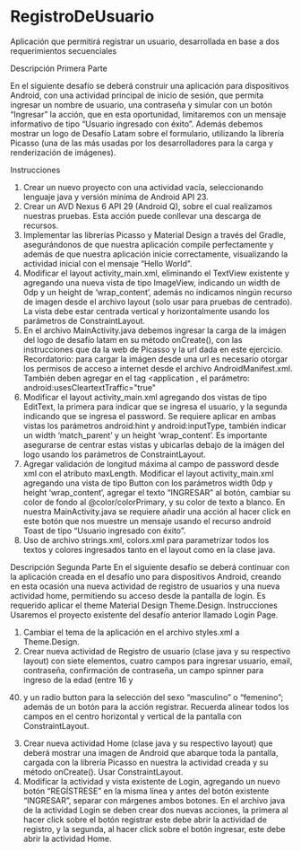 # RegistroDeUsuario
Aplicación que permitirá registrar un usuario, desarrollada en base a dos requerimientos secuenciales

Descripción Primera Parte

En el siguiente desafío se deberá construir una aplicación para dispositivos Android, con una
actividad principal de inicio de sesión, que permita ingresar un nombre de usuario, una
contraseña y simular con un botón “Ingresar” la acción, que en esta oportunidad,
limitaremos con un mensaje informativo de tipo “Usuario ingresado con éxito”. Además
debemos mostrar un logo de Desafío Latam sobre el formulario, utilizando la librería Picasso
(una de las más usadas por los desarrolladores para la carga y renderización de imágenes).

Instrucciones
1. Crear un nuevo proyecto con una actividad vacía, seleccionando lenguaje java y
versión mínima de Android API 23.
2. Crear un AVD Nexus 6 API 29 (Android Q), sobre el cual realizamos nuestras pruebas.
Esta acción puede conllevar una descarga de recursos.
3. Implementar las librerías Picasso y Material Design a través del Gradle,
asegurándonos de que nuestra aplicación compile perfectamente y además de que
nuestra aplicación inicie correctamente, visualizando la actividad inicial con el
mensaje “Hello World”.
4. Modificar el layout activity_main.xml, eliminando el TextView existente y agregando
una nueva vista de tipo ImageView, indicando un width de 0dp y un height de
‘wrap_content’, además no indicamos ningún recurso de imagen desde el archivo
layout (solo usar para pruebas de centrado). La vista debe estar centrada vertical y
horizontalmente usando los parámetros de ConstraintLayout.
5. En el archivo MainActivity.java debemos ingresar la carga de la imágen del logo de
desafío latam en su método onCreate(), con las instrucciones que da la web de
Picasso y la url dada en este ejercicio.
Recordatorio: para cargar la imágen desde una url es necesario otorgar los permisos de
acceso a internet desde el archivo AndroidManifest.xml. También deben agregar en el tag
<application , el parámetro: android:usesCleartextTraffic="true"
6. Modificar el layout activity_main.xml agregando dos vistas de tipo EditText, la
primera para indicar que se ingresa el usuario, y la segunda indicando que se ingresa
el password. Se requiere aplicar en ambas vistas los parámetros android:hint y
android:inputType, también indicar un width ‘match_parent’ y un height
‘wrap_content’. Es importante asegurarse de centrar estas vistas y ubicarlas debajo
de la imágen del logo usando los parámetros de ConstraintLayout.
7. Agregar validación de longitud máxima al campo de password desde xml con el
atributo maxLength. Modificar el layout activity_main.xml agregando una vista de
tipo Button con los parámetros width 0dp y height ‘wrap_content’, agregar el texto
“INGRESAR” al botón, cambiar su color de fondo al @color/colorPrimary, y su color
de texto a blanco. En nuestra MainActivity.java se requiere añadir una acción al hacer
click en este botón que nos muestre un mensaje usando el recurso android Toast de
tipo “Usuario ingresado con éxito”.
8. Uso de archivo strings.xml, colors.xml para parametrizar todos los textos y colores
ingresados tanto en el layout como en la clase java.

Descripción Segunda Parte
En el siguiente desafío se deberá continuar con la aplicación creada en el desafío uno para
dispositivos Android, creando en esta ocasión una nueva actividad de registro de usuarios y
una nueva actividad home, permitiendo su acceso desde la pantalla de login. Es requerido
aplicar el theme Material Design Theme.Design.
Instrucciones
Usaremos el proyecto existente del desafío anterior llamado Login Page.
1. Cambiar el tema de la aplicación en el archivo styles.xml a Theme.Design.
2. Crear nueva actividad de Registro de usuario (clase java y su respectivo layout) con
siete elementos, cuatro campos para ingresar usuario, email, contraseña,
confirmación de contraseña, un campo spinner para ingreso de la edad (entre 16 y
40) y un radio button para la selección del sexo “masculino” o “femenino”; además
de un botón para la acción registrar. Recuerda alinear todos los campos en el centro
horizontal y vertical de la pantalla con ConstraintLayout.
3. Crear nueva actividad Home (clase java y su respectivo layout) que deberá mostrar
una imagen de Android que abarque toda la pantalla, cargada con la librería Picasso
en nuestra la actividad creada y su método onCreate(). Usar ConstraintLayout.
4. Modificar la actividad y vista existente de Login, agregando un nuevo botón
“REGÍSTRESE” en la misma línea y antes del botón existente “INGRESAR”, separar
con márgenes ambos botones. En el archivo java de la actividad Login se deben
crear dos nuevas acciones, la primera al hacer click sobre el botón registrar este
debe abrir la actividad de registro, y la segunda, al hacer click sobre el botón ingresar,
este debe abrir la actividad Home.
